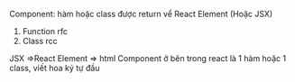 Component: hàm hoặc class được return vể React Element (Hoặc JSX)

1. Function rfc
2. Class rcc

JSX =>React Element => html
Component ở bên trong react là 1 hàm hoặc 1 class, viết hoa ký tự đầu
